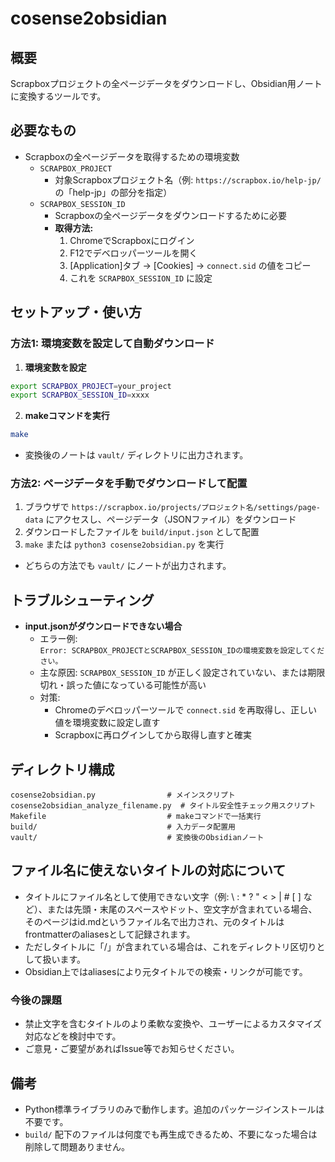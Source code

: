 # cosense2obsidian

## 概要

Scrapboxプロジェクトの全ページデータをダウンロードし、Obsidian用ノートに変換するツールです。

## 必要なもの

- Scrapboxの全ページデータを取得するための環境変数
  - `SCRAPBOX_PROJECT`  
    - 対象Scrapboxプロジェクト名（例: `https://scrapbox.io/help-jp/` の「help-jp」の部分を指定）
  - `SCRAPBOX_SESSION_ID`  
    - Scrapboxの全ページデータをダウンロードするために必要
    - **取得方法:**
      1. ChromeでScrapboxにログイン
      2. F12でデベロッパーツールを開く
      3. [Application]タブ → [Cookies] → `connect.sid` の値をコピー
      4. これを `SCRAPBOX_SESSION_ID` に設定

## セットアップ・使い方

### 方法1: 環境変数を設定して自動ダウンロード

1. **環境変数を設定**

```bash
export SCRAPBOX_PROJECT=your_project
export SCRAPBOX_SESSION_ID=xxxx
```

2. **makeコマンドを実行**

```bash
make
```

- 変換後のノートは `vault/` ディレクトリに出力されます。

### 方法2: ページデータを手動でダウンロードして配置

1. ブラウザで `https://scrapbox.io/projects/プロジェクト名/settings/page-data` にアクセスし、ページデータ（JSONファイル）をダウンロード
2. ダウンロードしたファイルを `build/input.json` として配置
3. `make` または `python3 cosense2obsidian.py` を実行

- どちらの方法でも `vault/` にノートが出力されます。

## トラブルシューティング

- **input.jsonがダウンロードできない場合**
  - エラー例:  
    `Error: SCRAPBOX_PROJECTとSCRAPBOX_SESSION_IDの環境変数を設定してください。`
  - 主な原因: `SCRAPBOX_SESSION_ID` が正しく設定されていない、または期限切れ・誤った値になっている可能性が高い
  - 対策:
    - Chromeのデベロッパーツールで `connect.sid` を再取得し、正しい値を環境変数に設定し直す
    - Scrapboxに再ログインしてから取得し直すと確実

## ディレクトリ構成

```
cosense2obsidian.py                # メインスクリプト
cosense2obsidian_analyze_filename.py  # タイトル安全性チェック用スクリプト
Makefile                           # makeコマンドで一括実行
build/                             # 入力データ配置用
vault/                             # 変換後のObsidianノート
```

## ファイル名に使えないタイトルの対応について

- タイトルにファイル名として使用できない文字（例: \ : * ? " < > | # [ ] など）、または先頭・末尾のスペースやドット、空文字が含まれている場合、そのページはid.mdというファイル名で出力され、元のタイトルはfrontmatterのaliasesとして記録されます。
- ただしタイトルに「/」が含まれている場合は、これをディレクトリ区切りとして扱います。
- Obsidian上ではaliasesにより元タイトルでの検索・リンクが可能です。

### 今後の課題
- 禁止文字を含むタイトルのより柔軟な変換や、ユーザーによるカスタマイズ対応などを検討中です。
- ご意見・ご要望があればIssue等でお知らせください。

## 備考

- Python標準ライブラリのみで動作します。追加のパッケージインストールは不要です。
- `build/` 配下のファイルは何度でも再生成できるため、不要になった場合は削除して問題ありません。